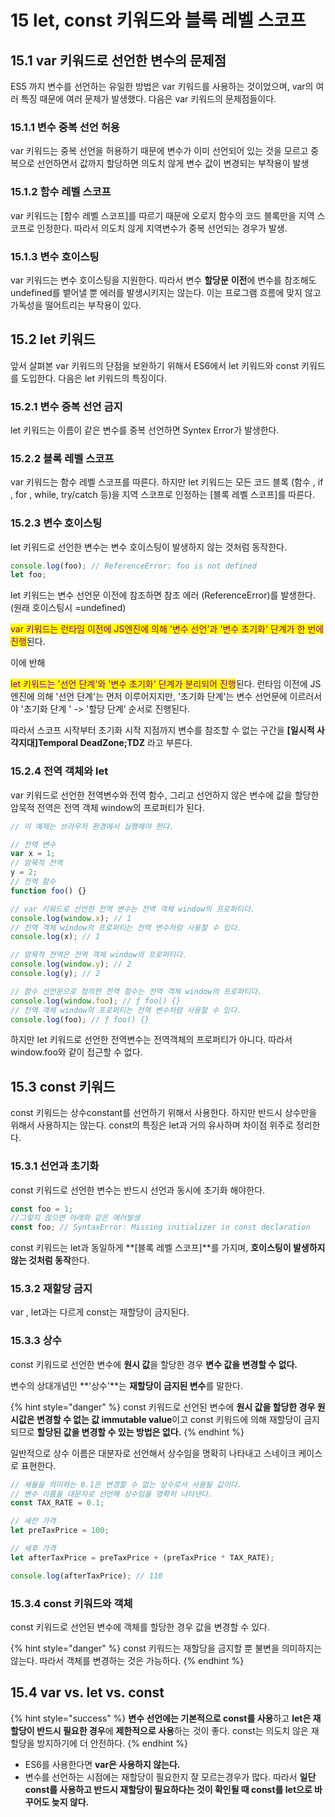 # 15 let, const 키워드와 블록 레벨 스코프

## &#x20;15.1 var 키워드로 선언한 변수의 문제점&#x20;

ES5 까지 변수를 선언하는 유일한 방법은 var 키워드를 사용하는 것이었으며, var의 여러 특징 때문에 여러 문제가 발생했다. 다음은 var 키워드의 문제점들이다.&#x20;

### 15.1.1 변수 중복 선언 허용

var 키워드는 중복 선언을 허용하기 때문에 변수가 이미 선언되어 있는 것을 모르고 중복으로 선언하면서 값까지 할당하면 의도치 않게 변수 값이 변경되는 부작용이 발생

### 15.1.2 함수 레벨 스코프

var 키워드는 \[함수 레벨 스코프]를 따르기 때문에 오로지 함수의 코드 블록만을 지역 스코프로 인정한다. 따라서 의도치 않게 지역변수가 중복 선언되는 경우가 발생.

### 15.1.3 변수 호이스팅

var 키워드는 변수 호이스팅을 지원한다. 따라서 변수 **할당문** **이전**에 변수를 참조해도 undefined를 뱉어낼 뿐 에러를 발생시키지는 않는다. 이는 프로그램 흐름에 맞지 않고 가독성을 떨어트리는 부작용이 있다.



## 15.2 let 키워드

앞서 살펴본 var 키워드의 단점을 보완하기 위해서 ES6에서 let 키워드와 const 키워드를 도입한다. 다음은 let 키워드의 특징이다.&#x20;

### 15.2.1 변수 중복 선언 금지

let 키워드는 이름이 같은 변수를 중복 선언하면 Syntex Error가 발생한다.&#x20;

### 15.2.2 블록 레벨 스코프

var 키워드는 함수 레벨 스코프를 따른다. 하지만 let 키워드는 모든 코드 블록 (함수 , if , for , while, try/catch 등)을 지역 스코프로 인정하는 \[블록 레벨 스코프]를 따른다.&#x20;

### 15.2.3 변수 호이스팅

let 키워드로 선언한 변수는 변수 호이스팅이 발생하지 않는 것처럼 동작한다.&#x20;

```javascript
console.log(foo); // ReferenceError: foo is not defined
let foo;
```

let 키워드는 변수 선언문 이전에 참조하면 참조 에러 (ReferenceError)를 발생한다. (원래 호이스팅시 =undefined)

<mark style="color:purple;">var 키워드는 런타임 이전에 JS엔진에 의해  '변수 선언'과 '변수 초기화' 단계가 한 번에 진행</mark>된다.&#x20;

이에 반해&#x20;

<mark style="color:purple;">let 키워드는 '선언 단계'와 '변수 초기화' 단계가 분리되어 진행</mark>된다. 런타임 이전에 JS엔진에 의해 '선언 단계'는 먼저 이루어지지만, '초기화 단계'는 변수 선언문에 이르러서야 '초기화 단계 ' -> '할당 단계' 순서로 진행된다.&#x20;

따라서 스코프 시작부터 초기화 시작 지점까지 변수를 참조할 수 없는 구간을 **\[일시적 사각지대]Temporal DeadZone;TDZ** 라고 부른다.

### 15.2.4 전역 객체와 let

var 키워드로 선언한 전역변수와 전역 함수, 그리고 선언하지 않은 변수에 값을 할당한 암묵적 전역은 전역 객체 window의 프로퍼티가 된다.&#x20;

```javascript
// 이 예제는 브라우저 환경에서 실행해야 한다.

// 전역 변수
var x = 1;
// 암묵적 전역
y = 2;
// 전역 함수
function foo() {}

// var 키워드로 선언한 전역 변수는 전역 객체 window의 프로퍼티다.
console.log(window.x); // 1
// 전역 객체 window의 프로퍼티는 전역 변수처럼 사용할 수 있다.
console.log(x); // 1

// 암묵적 전역은 전역 객체 window의 프로퍼티다.
console.log(window.y); // 2
console.log(y); // 2

// 함수 선언문으로 정의한 전역 함수는 전역 객체 window의 프로퍼티다.
console.log(window.foo); // ƒ foo() {}
// 전역 객체 window의 프로퍼티는 전역 변수처럼 사용할 수 있다.
console.log(foo); // ƒ foo() {}
```

하지만 let 키워드로 선언한 전역변수는 전역객체의 프로퍼티가 아니다. 따라서 window.foo와 같이 접근할 수 없다.



## 15.3 const 키워드

const 키워드는 상수constant를 선언하기 위해서 사용한다. 하지만 반드시 상수만을 위해서 사용하지는 않는다. const의 특징은 let과 거의 유사하며 차이점 위주로 정리한다.

### 15.3.1 선언과 초기화&#x20;

const 키워드로 선언한 변수는 반드시 선언과 동시에 초기화 해야한다.

```javascript
const foo = 1;
//그렇지 않으면 아래와 같은 에러발생
const foo; // SyntaxError: Missing initializer in const declaration
```

const 키워드는 let과 동일하게 **\[블록 레벨 스코프]**를 가지며, **호이스팅이 발생하지 않는 것처럼 동작**한다.&#x20;

### 15.3.2 재할당 금지&#x20;

var , let과는 다르게 const는 재할당이 금지된다.

### 15.3.3 상수&#x20;

const 키워드로 선언한 변수에 **원시 값**을 할당한 경우 **변수 값을 변경할 수 없다.**&#x20;

변수의 상대개념인 **'상수'**는 **재할당이 금지된 변수**를 말한다.&#x20;

{% hint style="danger" %}
const 키워드로 선언된 변수에 **원시 값을 할당한 경우 원시값은 변경할 수 없는 값 immutable value**이고 const 키워드에 의해 재할당이 금지되므로 **할당된 값을 변경할 수 있는 방법은 없다.**
{% endhint %}

일반적으로 상수 이름은 대분자로 선언해서 상수임을 명확히 나타내고 스네이크 케이스로 표현한다.

```javascript
// 세율을 의미하는 0.1은 변경할 수 없는 상수로서 사용될 값이다.
// 변수 이름을 대문자로 선언해 상수임을 명확히 나타낸다.
const TAX_RATE = 0.1;

// 세전 가격
let preTaxPrice = 100;

// 세후 가격
let afterTaxPrice = preTaxPrice + (preTaxPrice * TAX_RATE);

console.log(afterTaxPrice); // 110
```

### 15.3.4 const 키워드와 객체

const 키워드로 선언된 변수에 객체를 할당한 경우 값을 변경할 수 있다.

{% hint style="danger" %}
const 키워드는 재할당을 금지할 뿐 불변을 의미하지는 않는다. 따라서 객체를 변경하는 것은 가능하다.
{% endhint %}



## 15.4 var  vs.  let  vs.  const

{% hint style="success" %}
**변수 선언에는 기본적으로 const를 사용**하고 **let은 재할당이 반드시 필요한 경우**에 **제한적으로 사용**하는 것이 좋다. const는 의도치 않은 재할당을 방지하기에 더 안전하다.
{% endhint %}

* ES6를 사용한다면 **var은 사용하지 않는다.**
* 변수를 선언하는 시점에는 재할당이 필요한지 잘 모르는경우가 많다. 따라서 **일단 const를 사용하고 반드시 재할당이 필요하다는 것이 확인될 때 const를 let으로 바꾸어도 늦지 않다.**&#x20;

